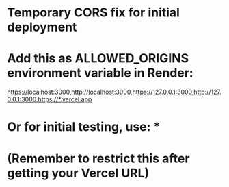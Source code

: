 # Temporary CORS fix for initial deployment
# Add this as ALLOWED_ORIGINS environment variable in Render:

https://localhost:3000,http://localhost:3000,https://127.0.0.1:3000,http://127.0.0.1:3000,https://*.vercel.app

# Or for initial testing, use: *
# (Remember to restrict this after getting your Vercel URL)
